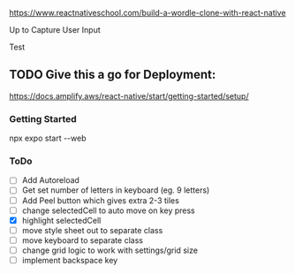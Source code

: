 https://www.reactnativeschool.com/build-a-wordle-clone-with-react-native

Up to Capture User Input

Test

## TODO Give this a go for Deployment:
https://docs.amplify.aws/react-native/start/getting-started/setup/ 

### Getting Started
npx expo start --web

### ToDo
 - [ ] Add Autoreload
 - [ ] Get set number of letters in keyboard (eg. 9 letters)
 - [ ] Add Peel button which gives extra 2-3 tiles
 - [ ] change selectedCell to auto move on key press
 - [x] highlight selectedCell
 - [ ] move style sheet out to separate class
 - [ ] move keyboard to separate class
 - [ ] change grid logic to work with settings/grid size
 - [ ] implement backspace key
